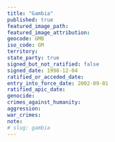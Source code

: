 ```yaml
---
title: "Gambia"
published: true
featured_image_path:
featured_image_attribution:
geocode: GMB
iso_code: GM
territory:
state_party: true
signed_but_not_ratified: false
signed_date: 1998-12-04
ratified_or_acceded_date:
entry_into_force_date: 2002-09-01
ratified_apic_date:
genocide:
crimes_against_humanity:
aggression:
war_crimes:
note:
# slug: gambia
---
```

